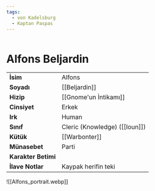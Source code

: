 ```yaml
---
tags:
  - von Kadelsburg
  - Kaptan Paspas
---  
```

  
<div class="row" markdown>  
<div class="column" markdown>  
  
# Alfons Beljardin  
|  |  |  
|---|---|  
| **İsim** | Alfons |  
| **Soyadı** | [[Beljardin]] |  
| **Hizip** | [[Gnome'un İntikamı]] |  
| **Cinsiyet** | Erkek |  
| **Irk** | Human |  
| **Sınıf** | Cleric (Knowledge) ([[Ioun]]) |  
| **Kütük** | [[Warbonter]] |  
| **Münasebet** | Parti |  
| **Karakter Betimi** |  |  
| **İlave Notlar** | Kaypak herifin teki |  
  
</div>  
<div class="column" markdown>  
![[Alfons_portrait.webp]]  
</div>  
</div>